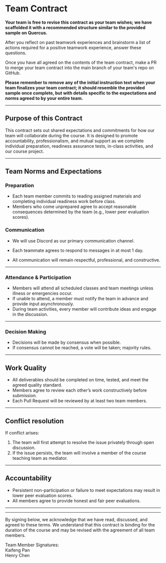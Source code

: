 # Team Contract

**Your team is free to revise this contract as your team wishes; we have scaffolded it with a recommended structure similar to the provided sample on Quercus.**

After you reflect on past teamwork experiences and brainstorm a list of actions required for a positive teamwork experience, answer these questions. 

Once you have all agreed on the contents of the team contract, make a PR to merge your team contract into the main branch of your team's repo on GitHub.

**Please remember to remove any of the initial instruction text when your team finalizes your team contract; it should resemble the provided sample once complete, but with details specific to the expectations and norms agreed to by your entire team.**

---
## Purpose of this Contract

This contract sets out shared expectations and commitments for how our team will collaborate during the course. It is designed to promote accountability, professionalism, and mutual support as we complete individual preparation, readiness assurance tests, in-class activities, and our course project.

---
## Team Norms and Expectations

### Preparation

* Each team member commits to reading assigned materials and completing individual readiness work before class.
* Members who come unprepared agree to accept reasonable consequences determined by the team (e.g., lower peer evaluation scores).

### Communication

* We will use Discord as our primary communication channel.

* Each teammate agrees to respond to messages in at most 1 day.

* All communication will remain respectful, professional, and constructive.

---

### Attendance & Participation

* Members will attend all scheduled classes and team meetings unless illness or emergencies occur.
* If unable to attend, a member must notify the team in advance and provide input asynchronously.
* During team activities, every member will contribute ideas and engage in the discussion.

---

### Decision Making

* Decisions will be made by consensus when possible.
* If consensus cannot be reached, a vote will be taken; majority rules.

---

## Work Quality

* All deliverables should be completed on time, tested, and meet the agreed quality standard.
* Members agree to review each other’s work constructively before submission.
* Each Pull Request will be reviewed by at least two team members.


---
## Conflict resolution

If conflict arises:
1. The team will first attempt to resolve the issue privately through open discussion.
2. If the issue persists, the team will involve a member of the course teaching team as mediator.

---

## Accountability

* Persistent non-participation or failure to meet expectations may result in lower peer evaluation scores.
* All members agree to provide honest and fair peer evaluations.

---

---

By signing below, we acknowledge that we have read, discussed, and agreed to these terms. We understand that this contract is binding for the duration of the course and may be revised with the agreement of all team members.

Team Member Signatures: \
Kaifeng Pan \
Henry Chen

